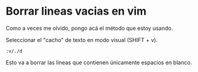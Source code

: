# Borrar lineas vacias en vim

Como a veces me olvido, pongo acá el método que estoy usando.

Seleccionar el "cacho" de texto en modo visual (SHIFT + v).

    :v/./d

Esto va a borrar las lineas que contienen únicamente espacios en blanco.
